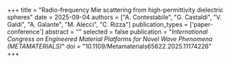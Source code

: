 +++
title = "Radio-frequency Mie scattering from high-permittivity dielectric spheres"
date = 2025-09-04
authors = ["A. Contestabile", "G. Castaldi", "V. Galdi", "A. Galante", "M. Alecci", "C. Rizza"]
publication_types = ['paper-conference']
abstract = ""
selected = false
publication = "*International Congress on Engineered Material Platforms for Novel Wave Phenomena (METAMATERIALS)*"
doi = "10.1109/Metamaterials65622.2025.11174226"
+++
